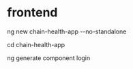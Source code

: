 # frontend

ng new chain-health-app --no-standalone

cd chain-health-app

ng generate component login